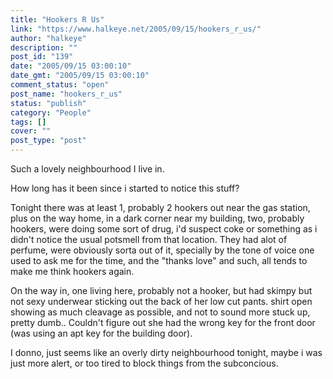 ```yaml
---
title: "Hookers R Us"
link: "https://www.halkeye.net/2005/09/15/hookers_r_us/"
author: "halkeye"
description: ""
post_id: "139"
date: "2005/09/15 03:00:10"
date_gmt: "2005/09/15 03:00:10"
comment_status: "open"
post_name: "hookers_r_us"
status: "publish"
category: "People"
tags: []
cover: ""
post_type: "post"
---
```


Such a lovely neighbourhood I live in.  

How long has it been since i started to notice this stuff?

Tonight there was at least 1, probably 2 hookers out near the gas station, plus on the way home, in a dark corner near my building, two, probably hookers, were doing some sort of drug, i'd suspect coke or something as i didn't notice the usual potsmell from that location. They had alot of perfume, were obviously sorta out of it, specially by the tone of voice one used to ask me for the time, and the "thanks love" and such, all tends to make me think hookers again.

On the way in, one living here, probably not a hooker, but had skimpy but not sexy underwear sticking out the back of her low cut pants. shirt open showing as much cleavage as possible, and not to sound more stuck up, pretty dumb.. Couldn't figure out she had the wrong key for the front door (was using an apt key for the building door).

I donno, just seems like an overly dirty neighbourhood tonight, maybe i was just more alert, or too tired to block things from the subconcious.